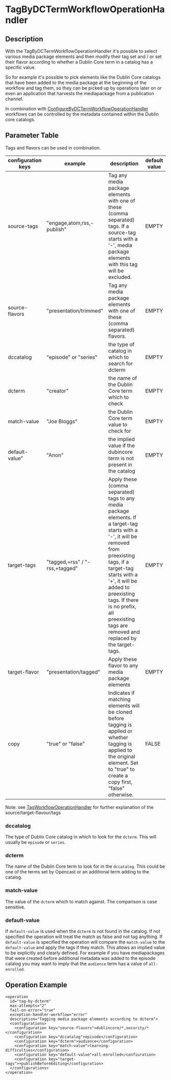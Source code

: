 # TagByDCTermWorkflowOperationHandler

## Description
With the TagByDCTermWorkflowOperationHandler it's possible to select various media package elements and then modify their tag set and / or set their flavor according to whether a Dublin Core term in a catalog has a specific value.

So for example it's possible to pick elements like the Dublin Core catalogs that have been added to the media package at the beginning of the workflow and tag them, so they can be picked up by operations later on or even an application that harvests the mediapackage from a publication channel.

In combination with [ConfigureByDCTermWorkflowOperationHandler](configure-by-dcterm-woh.md) workflows can be controlled by the metadata contained within the Dublin core catalogs.

## Parameter Table
Tags and flavors can be used in combination.

|configuration keys|example|description|default value|
|------------------|-------|-----------|-------------|
|source-tags       |"engage,atom,rss,-publish"|Tag any media package elements with one of these (comma separated) tags. If a source-tag starts with a '-', media package elements with this tag will be excluded.|EMPTY|
|source-flavors    |"presentation/trimmed"    |Tag any media package elements with one of these (comma separated) flavors.|EMPTY|
|dccatalog         |"episode" or "series"     |the type of catalog in which to search for dcterm|EMPTY|
|dcterm            |"creator"                 |the name of the Dublin Core term which to check|EMPTY|
|match-value       |"Joe Bloggs"              |the Dublin Core term value to check for|EMPTY|
|default-value"    |"Anon"                    |the implied value if the dubincore term is not present in the catalog|EMPTY|
|target-tags       |"tagged,+rss" / "-rss,+tagged"|Apply these (comma separated) tags to any media package elements. If a target-tag starts with a '-', it will be removed from preexisting tags, if a target-tag starts with a '+', it will be added to preexisting tags. If there is no prefix, all preexisting tags are removed and replaced by the target-tags.|EMPTY|
|target-flavor     |"presentation/tagged"     |Apply these flavor to any media package elements|EMPTY|
|copy              |"true" or "false"         |Indicates if matching elements will be cloned before tagging is applied or whether tagging is applied to the original element. Set to "true" to create a copy first, "false" otherwise.|FALSE|
 
Note: see [TagWorkflowOperationHandler](tag-woh.md) for further explanation of the source/target-flavour/tags

### dccatalog
The type of Dublin Core catalog in which to look for the `dcterm`. This will usually be `episode` or `series`.

### dcterm
The name of the Dublin Core term to look for in the `dccatalog`. This could be one of the terms set by Opencast or an additional term adding to the catalog.
 
### match-value
The value of the `dcterm` which to match against. The comparison is case sensitive.

### default-value
If `default-value` is used when the `dcterm` is not found in the catalog. If not specified the operation will treat the match as false and not tag anything. If `default-value` is specified the operation will compare the `match-value` to the `default-value` and apply the tags if they match. This allows an implied value to be explicitly and clearly defined. For example if you have mediapackages that were created before additional metadata was added to the episode catalog you may want to imply that the `audience` term has a value of `all-enrolled`.

## Operation Example
    <operation
      id="tag-by-dcterm"
      max-attempts="2"
      fail-on-error="true"
      exception-handler-workflow="error"
      description="Tagging media package elements according to dcterm">
      <configurations>
        <configuration key="source-flavors">dublincore/*,security/*</configuration>
        <configuration key="dccatalog">episode</configuration>
        <configuration key="dcterm">audience</configuration>
        <configuration key="match-value">learning-difficulties</configuration>
        <configuration key="default-value">all-enrolled</confiuration>
        <configuration key="target-tags">+publishBeforeEditing</configuration>
      </configurations>
    </operation>

